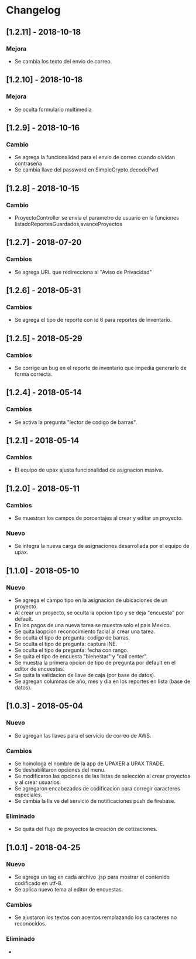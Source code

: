 # Changelog

## [1.2.11] - 2018-10-18
### Mejora
- Se cambia los texto del envio de correo.

## [1.2.10] - 2018-10-18
### Mejora
- Se oculta formulario multimedia

## [1.2.9] - 2018-10-16
### Cambio
- Se agrega la funcionalidad para el envio de correo cuando olvidan contraseña
- Se cambia llave del password en SimpleCrypto.decodePwd

## [1.2.8] - 2018-10-15
### Cambio
- ProyectoController se envia el parametro de usuario en la funciones listadoReportesGuardados,avanceProyectos

## [1.2.7] - 2018-07-20
### Cambios
- Se agrega URL que redirecciona al "Aviso de Privacidad"

## [1.2.6] - 2018-05-31
### Cambios
- Se agrega el tipo de reporte con id 6 para reportes de inventario.

## [1.2.5] - 2018-05-29
### Cambios
- Se corrige un bug en el reporte de inventario que impedia generarlo de forma correcta.

## [1.2.4] - 2018-05-14
### Cambios
- Se activa la pregunta "lector de codigo de barras".

## [1.2.1] - 2018-05-14
### Cambios
- El equipo de upax ajusta funcionalidad de asignacion masiva.

## [1.2.0] - 2018-05-11
### Cambios
- Se muestran los campos de porcentajes al crear y editar un proyecto.

### Nuevo
- Se integra la nueva carga de asignaciones desarrollada por el equipo de upax.

## [1.1.0] - 2018-05-10
### Nuevo
- Se agrega el campo tipo en la asignacion de ubicaciones de un proyecto.
- Al crear un proyecto, se oculta la opcion tipo y se deja "encuesta" por default.
- En los pagos de una nueva tarea se muestra solo el pais Mexico.
- Se quita laopcion reconocimiento facial al crear una tarea.
- Se oculta el tipo de pregunta: codigo de barras.
- Se oculta el tipo de pregunta: captura INE.
- Se oculta el tipo de pregunta: fecha con rango.
- Se quita el tipo de encuesta "bienestar" y "call center".
- Se muestra la primera opcion de tipo de pregunta por default en el editor de encuestas.
- Se quita la validacion de llave de caja (por base de datos).
- Se agregan columnas de año, mes y dia en los reportes en lista (base de datos).

## [1.0.3] - 2018-05-04
### Nuevo
- Se agregan las llaves para el servicio de correo de AWS.

### Cambios
- Se homologa el nombre de la app de UPAXER a UPAX TRADE.
- Se deshabilitaron opciones del menu.
- Se modificaron las opciones de las listas de selección al crear proyectos y al crear usuarios.
- Se agregaron encabezados de codificacion para corregir caracteres especiales.
- Se cambia la lla ve del servicio de notificaciones push de firebase.

### Eliminado
- Se quita del flujo de proyectos la creación de cotizaciones.

## [1.0.1] - 2018-04-25
### Nuevo
- Se agrega un tag en cada archivo .jsp para mostrar el contenido codificado en utf-8.
- Se aplica nuevo tema al editor de encuestas.

### Cambios
- Se ajustaron los textos con acentos remplazando los caracteres no reconocidos.

### Eliminado
-
